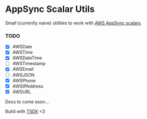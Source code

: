 # AppSync Scalar Utils

Small (currently naive) utilities to work with [AWS AppSync scalars](https://docs.aws.amazon.com/en_pv/appsync/latest/devguide/scalars.html).

### TODO

- [x] AWSDate
- [x] AWSTime
- [x] AWSDateTime
- [ ] AWSTimestamp
- [x] AWSEmail
- [ ] AWSJSON
- [x] AWSPhone
- [x] AWSIPAddress
- [x] AWSURL

Docs to come soon...

Build with [TSDX](https://github.com/palmerhq/tsdx) <3
